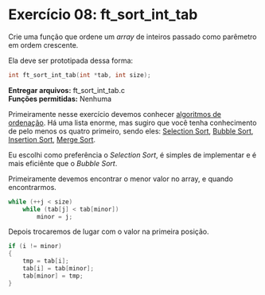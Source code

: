# Exercício 08: ft_sort_int_tab

Crie uma função que ordene um _array_ de inteiros passado como parêmetro em ordem crescente.

Ela deve ser prototipada dessa forma:

```c
int ft_sort_int_tab(int *tab, int size);
```

**Entregar arquivos:** ft_sort_int_tab.c<br>
**Funções permitidas:** Nenhuma



Primeiramente nesse exercício devemos conhecer [algoritmos de ordenação](https://www.geeksforgeeks.org/sorting-algorithms/). Há uma lista enorme, mas sugiro que você tenha conhecimento de pelo menos os quatro primeiro, sendo eles: [Selection Sort](https://www.geeksforgeeks.org/selection-sort/), [Bubble Sort](https://www.geeksforgeeks.org/bubble-sort/), [Insertion Sort](https://www.geeksforgeeks.org/insertion-sort/), [Merge Sort](https://www.geeksforgeeks.org/merge-sort/).

Eu escolhi como preferência o _Selection Sort_, é simples de implementar e é mais eficiênte que o _Bubble Sort_.

Primeiramente devemos encontrar o menor valor no array, e quando encontrarmos.

```c
while (++j < size)
    while (tab[j] < tab[minor])
        minor = j;
```

Depois trocaremos de lugar com o valor na primeira posição.

```c
if (i != minor)
{
    tmp = tab[i];
    tab[i] = tab[minor];
    tab[minor] = tmp;
}
```

